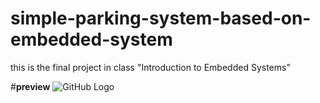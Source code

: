 # simple-parking-system-based-on-embedded-system
this is the final project in class "Introduction to Embedded Systems"

#**preview**
![GitHub Logo](http://i.imgur.com/JJy6h9s.png)
